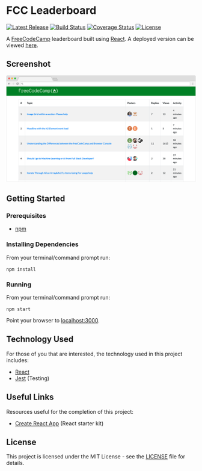 # FCC Leaderboard

[![Latest Release](https://img.shields.io/github/release/vanillaSlice/FCCLeaderboard.svg)](https://github.com/vanillaSlice/FCCLeaderboard/releases/latest)
[![Build Status](https://img.shields.io/travis/com/vanillaSlice/FCCLeaderboard/master.svg)](https://travis-ci.com/vanillaSlice/FCCLeaderboard)
[![Coverage Status](https://img.shields.io/coveralls/github/vanillaSlice/FCCLeaderboard/master.svg)](https://coveralls.io/github/vanillaSlice/FCCLeaderboard?branch=master)
[![License](https://img.shields.io/github/license/vanillaSlice/FCCLeaderboard.svg)](LICENSE)

A [FreeCodeCamp](https://www.freecodecamp.org/) leaderboard built using [React](https://reactjs.org/).
A deployed version can be viewed [here](https://vanillaslice.github.io/FCCLeaderboard/).

## Screenshot

![Screenshot](/images/screenshot-1.png)

## Getting Started

### Prerequisites

* [npm](https://www.npmjs.com/)

### Installing Dependencies

From your terminal/command prompt run:

```
npm install
```

### Running

From your terminal/command prompt run:

```
npm start
```

Point your browser to [localhost:3000](http://localhost:3000).

## Technology Used

For those of you that are interested, the technology used in this project includes:

* [React](https://reactjs.org/)
* [Jest](https://jestjs.io/) (Testing)

## Useful Links

Resources useful for the completion of this project:

* [Create React App](https://github.com/facebook/create-react-app) (React starter kit)

## License

This project is licensed under the MIT License - see the [LICENSE](LICENSE) file for details.
